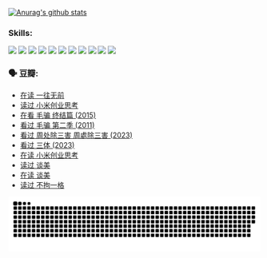 
[![Anurag's github stats](https://github-readme-stats.vercel.app/api?username=w940853815)](https://github.com/anuraghazra/github-readme-stats)

### Skills:

<code><img height="32" src="https://cdn.jsdelivr.net/npm/simple-icons@v5/icons/python.svg"></code>
<code><img height="32" src="https://cdn.jsdelivr.net/npm/simple-icons@v5/icons/javascript.svg"></code>
<code><img height="32" src="https://cdn.jsdelivr.net/npm/simple-icons@v5/icons/django.svg"></code>
<code><img height="32" src="https://cdn.jsdelivr.net/npm/simple-icons@v5/icons/flask.svg"></code>
<code><img height="32" src="https://cdn.jsdelivr.net/npm/simple-icons@v5/icons/vuetify.svg"></code>
<code><img height="32" src="https://cdn.jsdelivr.net/npm/simple-icons@v5/icons/git.svg"></code>
<code><img height="32" src="https://cdn.jsdelivr.net/npm/simple-icons@v5/icons/docker.svg"></code>
<code><img height="32" src="https://cdn.jsdelivr.net/npm/simple-icons@v5/icons/postgresql.svg"></code>
<code><img height="32" src="https://cdn.jsdelivr.net/npm/simple-icons@v5/icons/elasticsearch.svg"></code>
<code><img height="32" src="https://cdn.jsdelivr.net/npm/simple-icons@v5/icons/macos.svg"></code>
<code><img height="32" src="https://cdn.jsdelivr.net/npm/simple-icons@v5/icons/linux.svg"></code>

### 🗣 豆瓣:

<!-- DOUBAN-ACTIVITIES:START -->
- [在读 一往无前](https://www.douban.com/people/136069238/status/4590507310/?_i=15292733)
- [读过 小米创业思考](https://www.douban.com/people/136069238/status/4590506983/?_i=15292733)
- [在看 毛骗 终结篇‎ (2015)](https://www.douban.com/people/136069238/status/4581971924/?_i=15292733)
- [看过 毛骗 第二季‎ (2011)](https://www.douban.com/people/136069238/status/4581971810/?_i=15292733)
- [看过 周处除三害 周處除三害‎ (2023)](https://www.douban.com/people/136069238/status/4575646701/?_i=15292733)
- [看过 三体‎ (2023)](https://www.douban.com/people/136069238/status/4574263039/?_i=15292733)
- [在读 小米创业思考](https://www.douban.com/people/136069238/status/4572047905/?_i=15292733)
- [读过 谈美](https://www.douban.com/people/136069238/status/4572047629/?_i=15292733)
- [在读 谈美](https://www.douban.com/people/136069238/status/4560861771/?_i=15292733)
- [读过 不拘一格](https://www.douban.com/people/136069238/status/4560861445/?_i=15292733)
<!-- DOUBAN-ACTIVITIES:END -->


![Snake animation](https://raw.githubusercontent.com/w940853815/w940853815/output/github-contribution-grid-snake.svg)

<!--
**w940853815/w940853815** is a ✨ _special_ ✨ repository because its `README.md` (this file) appears on your GitHub profile.

Here are some ideas to get you started:

- 🔭 I’m currently working on ...
- 🌱 I’m currently learning ...
- 👯 I’m looking to collaborate on ...
- 🤔 I’m looking for help with ...
- 💬 Ask me about ...
- 📫 How to reach me: ...
- 😄 Pronouns: ...
- ⚡ Fun fact: ...
-->
